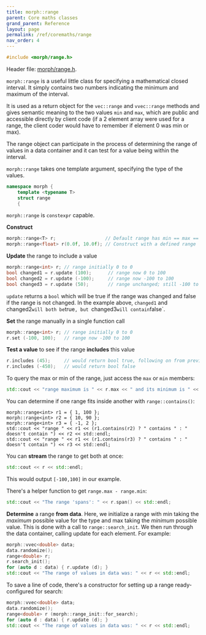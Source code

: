 ```yaml
---
title: morph::range
parent: Core maths classes
grand_parent: Reference
layout: page
permalink: /ref/coremaths/range
nav_order: 4
---
```

```c++
#include <morph/range.h>
```
Header file: [morph/range.h](https://github.com/ABRG-Models/morphologica/blob/main/morph/range.h).

`morph::range` is a useful little class for specifying a mathematical closed interval. It simply contains two numbers indicating the minimum and maximum of the interval.

It is used as a return object for the `vec::range` and `vvec::range` methods and gives semantic meaning to the two values `min` and `max`, which are public and accessible directly by client code (if a 2 element array were used for a range, the client coder would have to remember if element 0 was min or max).

The range object can participate in the process of determining the range of values in a data container and it can test for a value being within the interval.

`morph::range` takes one template argument, specifying the type of the values.
```c++
namespace morph {
    template <typename T>
    struct range
    {
```

`morph::range` is `constexpr` capable.

**Construct**
```c++
morph::range<T> r;                  // Default range has min == max == T{0}
morph::range<float> r(0.0f, 10.0f); // Construct with a defined range
```

**Update** the range to include a value
```c++
morph::range<int> r; // range initially 0 to 0
bool changed1 = r.update (100);      // range now 0 to 100
bool changed2 = r.update (-100);     // range now -100 to 100
bool changed3 = r.update (50);       // range unchanged; still -100 to 100
```

`update` returns a `bool` which will be true if the range was changed and false if the range is not changed. In the example above, `changed1` and changed2` will both be `true`, but `changed3` will contain `false`.

**Set** the range manually in a single function call
```c++
morph::range<int> r; // range initially 0 to 0
r.set (-100, 100);   // range now -100 to 100
```

**Test a value** to see if the range **includes** this value
```c++
r.includes (45);     // would return bool true, following on from previous example
r.includes (-450);   // would return bool false
```
To query the max or min of the range, just access the `max` or `min` members:
```c++
std::cout << "range maximum is " << r.max << " and its minimum is " << r.min << std::endl;
```

You can determine if one range fits inside another with `range::contains()`:
```c_++
morph::range<int> r1 = { 1, 100 };
morph::range<int> r2 = { 10, 90 };
morph::range<int> r3 = { -1, 2 };
std::cout << "range " << r1 << (r1.contains(r2) ? " contains " : " doesn't contain ") << r2 << std::endl;
std::cout << "range " << r1 << (r1.contains(r3) ? " contains " : " doesn't contain ") << r3 << std::endl;
```

You can **stream** the range to get both at once:
```c++
std::cout << r << std::endl;
```
This would output `[-100,100]` in our example.

There's a helper function to get `range.max - range.min`:
```c++
std::cout << "The range 'spans': " << r.span() << std::endl;
```

**Determine** a range **from data**. Here, we initialize a range with min taking the *maximum* possible value for the type and max taking the *minimum* possible value. This is done with a call to `range::search_init`. We then run through the data container, calling update for each element. For example:

```c++
morph::vvec<double> data;
data.randomize();
range<double> r;
r.search_init();
for (auto d : data) { r.update (d); }
std::cout << "The range of values in data was: " << r << std::endl;
```

To save a line of code, there's a constructor for setting up a range ready-configured for search:
```c++
morph::vvec<double> data;
data.randomize();
range<double> r (morph::range_init::for_search);
for (auto d : data) { r.update (d); }
std::cout << "The range of values in data was: " << r << std::endl;
```
